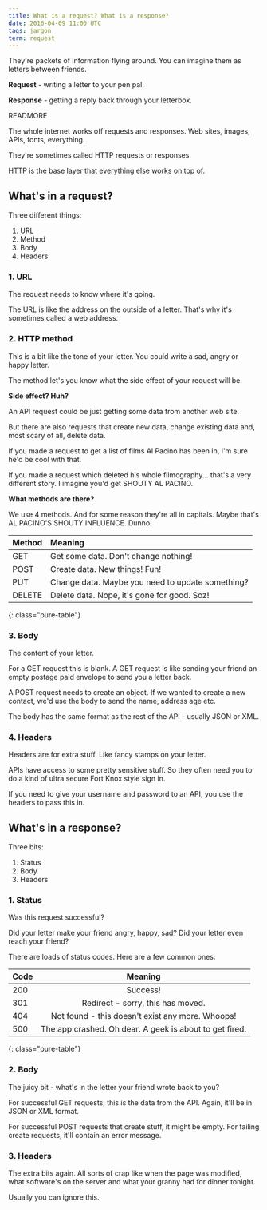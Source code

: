 ```yaml
---
title: What is a request? What is a response?
date: 2016-04-09 11:00 UTC
tags: jargon
term: request
---
```


They're packets of information flying around.  You can imagine them as letters between friends.

**Request** - writing a letter to your pen pal.

**Response** - getting a reply back through your letterbox.

READMORE

The whole internet works off requests and responses. Web sites, images, APIs, fonts, everything.

They're sometimes called HTTP requests or responses. 

HTTP is the base layer that everything else works on top of. 

## What's in a request?

Three different things:

1. URL
2. Method
3. Body
4. Headers

### 1. URL 

The request needs to know where it's going. 

The URL is like the address on the outside of a letter. That's why it's sometimes called a web address.

### 2. HTTP method

This is a bit like the tone of your letter. You could write a sad, angry or happy letter.

The method let's you know what the side effect of your request will be.

**Side effect? Huh?**

An API request could be just getting some data from another web site.

But there are also requests that create new data, change existing data and, most scary of all, delete data.

If you made a request to get a list of films Al Pacino has been in, I'm sure he'd be cool with that.

If you made a request which deleted his whole filmography... that's a very different story. I imagine you'd get SHOUTY AL PACINO.

**What methods are there?**

We use 4 methods. And for some reason they're all in capitals. Maybe that's AL PACINO'S SHOUTY INFLUENCE. Dunno.

|Method|Meaning|
|:-----|:------|
|GET|Get some data. Don't change nothing!|
|POST|Create data. New things! Fun!|
|PUT|Change data. Maybe you need to update something?|
|DELETE|Delete data. Nope, it's gone for good. Soz!|
{: class="pure-table"}

### 3. Body

The content of your letter. 

For a GET request this is blank. A GET request is like sending your friend an empty postage paid envelope to send you a letter back.

A POST request needs to create an object. If we wanted to create a new contact, we'd use the body to send the name, address age etc.

The body has the same format as the rest of the API - usually JSON or XML.

### 4. Headers

Headers are for extra stuff. Like fancy stamps on your letter.

APIs have access to some pretty sensitive stuff. So they often need you to do a kind of ultra secure Fort Knox style sign in.

If you need to give your username and password to an API, you use the headers to pass this in.

## What's in a response?

Three bits:

1. Status
2. Body
3. Headers

### 1. Status

Was this request successful? 

Did your letter make your friend angry, happy, sad? Did your letter even reach your friend?

There are loads of status codes. Here are a few common ones:

|Code|Meaning|
|:---|:------:
|200|Success!|
|301|Redirect - sorry, this has moved.|
|404|Not found - this doesn't exist any more. Whoops!|
|500|The app crashed. Oh dear. A geek is about to get fired.|
{: class="pure-table"}

### 2. Body

The juicy bit - what's in the letter your friend wrote back to you?

For successful GET requests, this is the data from the API. Again, it'll be in JSON or XML format.

For successful POST requests that create stuff, it might be empty. For failing create requests, it'll contain an error message.

### 3. Headers

The extra bits again. All sorts of crap like when the page was modified, what software's on the server and what your granny had for dinner tonight.

Usually you can ignore this.

